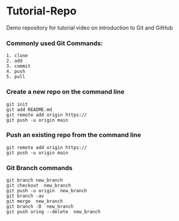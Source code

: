 # Tutorial-Repo
  Demo repository for tutorial video on introduction to Git and GitHub
### Commonly used Git Commands:
    1. clone
    2. add
    3. commit
    4. push
    5. pull

### Create a new repo on the command line
    git init
    git add README.md
    git remote add origin https://
    git push -u origin main


### Push an existing repo from the command line
    git remote add origin https://
    git push -u origin main


### Git Branch commands
	
	git branch new_branch
	git checkout  new_branch
	git push -u origin  new_branch
	git branch -av
	git merge  new_branch
	git branch -D  new_branch
	git push oring --delete  new_branch
